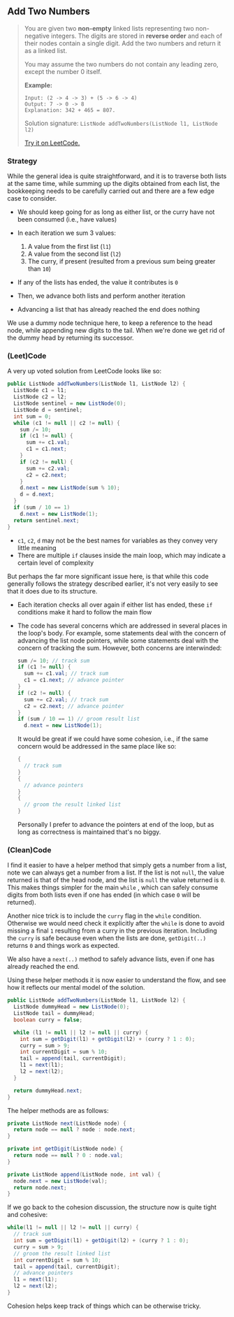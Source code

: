 ## Add Two Numbers

> You are given two **non-empty** linked lists representing two non-negative integers. The digits are stored in **reverse order** and each of their nodes contain a single digit. Add the two numbers and return it as a linked list.
>
> You may assume the two numbers do not contain any leading zero, except the number 0 itself.
>
> **Example:**
>
> ```
> Input: (2 -> 4 -> 3) + (5 -> 6 -> 4)
> Output: 7 -> 0 -> 8
> Explanation: 342 + 465 = 807.
> ```
> Solution signature: `ListNode addTwoNumbers(ListNode l1, ListNode l2)`
>
> [Try it on LeetCode.](https://leetcode.com/problems/add-two-numbers/)



### Strategy

While the general idea is quite straightforward, and it is to traverse both lists at the same time, while summing up the digits obtained from each list, the bookkeeping needs to be carefully carried out and there are a few edge case to consider. 

* We should keep going for as long as either list, or the curry have not been consumed (i.e., have values)
* In each iteration we sum 3 values:

  1. A value from the first list (`l1`)
  2. A value from the second list (`l2`)
  3. The curry, if present (resulted from a previous sum being greater than `10`)
* If any of the lists has ended, the value it contributes is `0`
* Then, we advance both lists and perform another iteration
* Advancing a list that has already reached the end does nothing

We use a dummy node technique here, to keep a reference to the head node, while appending new digits to the tail. When we're done we get rid of the dummy head by returning its successor.



### (Leet)Code

A very up voted solution from LeetCode looks like so:

```java
public ListNode addTwoNumbers(ListNode l1, ListNode l2) {
  ListNode c1 = l1;
  ListNode c2 = l2;
  ListNode sentinel = new ListNode(0);
  ListNode d = sentinel;
  int sum = 0;
  while (c1 != null || c2 != null) {
    sum /= 10;
    if (c1 != null) {
      sum += c1.val;
      c1 = c1.next;
    }
    if (c2 != null) {
      sum += c2.val;
      c2 = c2.next;
    }
    d.next = new ListNode(sum % 10);
    d = d.next;
  }
  if (sum / 10 == 1)
    d.next = new ListNode(1);
  return sentinel.next;
}
```

* `c1`, `c2`, `d` may not be the best names for variables as they convey very little meaning
* There are multiple `if` clauses inside the main loop, which may indicate a certain level of complexity 

But perhaps the far more significant issue here, is that while this code generally follows the strategy described earlier, it's not very easily to see that it does due to its structure. 

* Each iteration checks all over again if either list has ended, these `if` conditions make it hard to follow the main flow

* The code has several concerns which are addressed in several places in the loop's body. For example, some statements deal with the concern of advancing the list node pointers, while some statements deal with the concern of tracking the sum. However, both concerns are interwinded:

  ```java
  sum /= 10; // track sum
  if (c1 != null) {
    sum += c1.val; // track sum
    c1 = c1.next; // advance pointer
  }
  if (c2 != null) {
    sum += c2.val; // track sum
    c2 = c2.next; // advance pointer
  }
  if (sum / 10 == 1) // groom result list 
    d.next = new ListNode(1);
  ```

  It would be great if we could have some cohesion, i.e., if the same concern would be addressed in the same place like so:

  ```java
  {
    // track sum
  }
  {
    // advance pointers
  }
  {
    // groom the result linked list
  }
  ```

  Personally I prefer to advance the pointers at end of the loop, but as long as correctness is maintained that's no biggy.

  

### (Clean)Code

I find it easier to have a helper method that simply gets a number from a list, note we can always get a number from a list. If the list is not `null`, the value returned is that of the head node, and the list is `null` the value returned is `0`. This makes things simpler for the main `while` , which can safely consume digits from both lists even if one has ended (in which case `0` will be returned).

Another nice trick is to include the `curry` flag in the `while` condition. Otherwise we would need check it explicitly after the `while` is done to avoid missing a final `1` resulting from a curry in the previous iteration. Including the `curry` is safe because even when the lists are done, `getDigit(..)` returns `0` and things work as expected.

We also have a `next(..)` method to safely advance lists, even if one has already reached the end.

Using these helper methods it is now easier to understand the flow, and see how it reflects our mental model of the solution.

```java
public ListNode addTwoNumbers(ListNode l1, ListNode l2) {
  ListNode dummyHead = new ListNode(0);
  ListNode tail = dummyHead;
  boolean curry = false;

  while (l1 != null || l2 != null || curry) {
    int sum = getDigit(l1) + getDigit(l2) + (curry ? 1 : 0);
    curry = sum > 9;
    int currentDigit = sum % 10;
    tail = append(tail, currentDigit);
    l1 = next(l1);
    l2 = next(l2);
  }

  return dummyHead.next;
}
```

The helper methods are as follows:

```java
private ListNode next(ListNode node) {
  return node == null ? node : node.next;
}

private int getDigit(ListNode node) {
  return node == null ? 0 : node.val;
}

private ListNode append(ListNode node, int val) {
  node.next = new ListNode(val);
  return node.next;
}
```

If we go back to the cohesion discussion, the structure now is quite tight and cohesive:

```java
while(l1 != null || l2 != null || curry) {
  // track sum
  int sum = getDigit(l1) + getDigit(l2) + (curry ? 1 : 0);
  curry = sum > 9;
  // groom the result linked list
  int currentDigit = sum % 10;
  tail = append(tail, currentDigit);
  // advance pointers
  l1 = next(l1);
  l2 = next(l2);
}
```

Cohesion helps keep track of things which can be otherwise tricky.